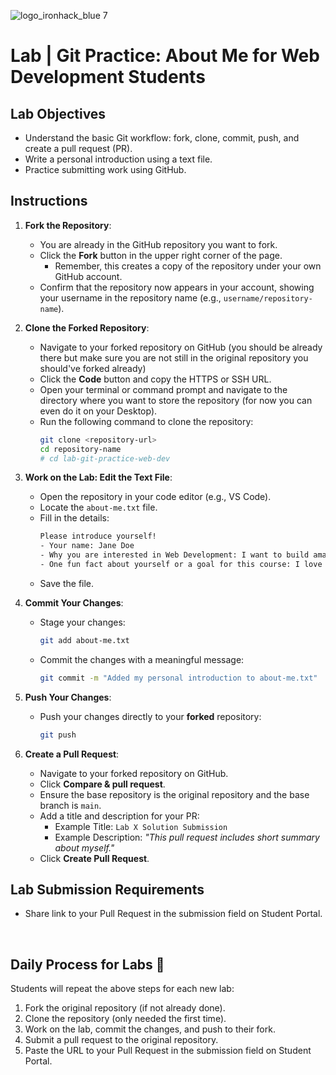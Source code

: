 ![logo_ironhack_blue 7](https://user-images.githubusercontent.com/23629340/40541063-a07a0a8a-601a-11e8-91b5-2f13e4e6b441.png)

# Lab | Git Practice: About Me for Web Development Students

## Lab Objectives

- Understand the basic Git workflow: fork, clone, commit, push, and create a pull request (PR).
- Write a personal introduction using a text file.
- Practice submitting work using GitHub.

## Instructions

1. **Fork the Repository**:
   - You are already in the GitHub repository you want to fork.
   - Click the **Fork** button in the upper right corner of the page.
     - Remember, this creates a copy of the repository under your own GitHub account.
   - Confirm that the repository now appears in your account, showing your username in the repository name (e.g., `username/repository-name`).

2. **Clone the Forked Repository**:
   - Navigate to your forked repository on GitHub (you should be already there but make sure you are not still in the original repository you should've forked already)
   - Click the **Code** button and copy the HTTPS or SSH URL.
   - Open your terminal or command prompt and navigate to the directory where you want to store the repository (for now you can even do it on your Desktop).
   - Run the following command to clone the repository:
     ```bash
     git clone <repository-url>
     cd repository-name
     # cd lab-git-practice-web-dev
     ```

3. **Work on the Lab: Edit the Text File**:
   - Open the repository in your code editor (e.g., VS Code).
   - Locate the `about-me.txt` file.
   - Fill in the details:
     ```txt
     Please introduce yourself!
     - Your name: Jane Doe
     - Why you are interested in Web Development: I want to build amazing websites and web apps!
     - One fun fact about yourself or a goal for this course: I love painting landscapes.
     ```
    - Save the file.

4. **Commit Your Changes**:
   - Stage your changes:
     ```bash
     git add about-me.txt
     ```
   - Commit the changes with a meaningful message:
     ```bash
     git commit -m "Added my personal introduction to about-me.txt"
     ```

5. **Push Your Changes**:
   - Push your changes directly to your **forked** repository:
     ```bash
     git push
     ```

6. **Create a Pull Request**:
   - Navigate to your forked repository on GitHub.
   - Click **Compare & pull request**.
   - Ensure the base repository is the original repository and the base branch is `main`.
   - Add a title and description for your PR:
     - Example Title: `Lab X Solution Submission`
     - Example Description: *"This pull request includes short summary about myself."*
   - Click **Create Pull Request**.


## Lab Submission Requirements

- Share link to your Pull Request in the submission field on Student Portal.

<br>

## Daily Process for Labs :rocket:

Students will repeat the above steps for each new lab:

1. Fork the original repository (if not already done).
2. Clone the repository (only needed the first time).
3. Work on the lab, commit the changes, and push to their fork.
4. Submit a pull request to the original repository.
5. Paste the URL to your Pull Request in the submission field on Student Portal.
